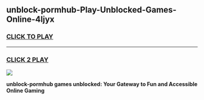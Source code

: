 
## unblock-pormhub-Play-Unblocked-Games-Online-4ljyx
<h3>
<a href="https://premium76.site?title=unblock-pormhub&ref=25A">CLICK TO PLAY</a></h3>
<hr>

<h3>
<a href="https://premium76.site?title=unblock-pormhub&ref=25A">CLICK 2 PLAY</a>
  
</h3>

<a href="https://premium76.site?title=unblock-pormhub&ref=25A"><img src="https://clearcache.store/games.png"></a>


**unblock-pormhub games unblocked: Your Gateway to Fun and Accessible Online Gaming**
